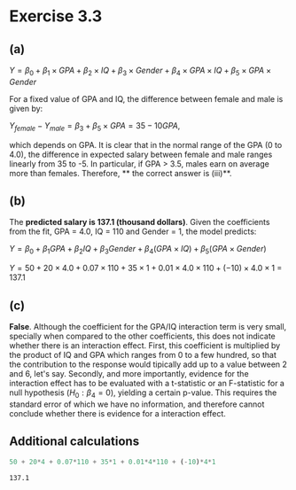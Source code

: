 
# Exercise 3.3

## (a)

$Y = \beta_0 + \beta_1 \times GPA + \beta_2 \times IQ + \beta_3 \times Gender + \beta_4 \times GPA \times IQ + \beta_5 \times GPA \times Gender$

For a fixed value of GPA and IQ, the difference between female and male is given by:

$Y_{female} - Y_{male} = \beta_3 + \beta_5 \times GPA = 35 - 10 GPA$, 

which depends on GPA. It is clear that in the normal range of the GPA (0 to 4.0), the difference in expected salary between female and male ranges linearly from 35 to -5. In particular, if GPA > 3.5, males earn on average more than females. Therefore, ** the correct answer is (iii)**.

## (b)

The **predicted salary is 137.1 (thousand dollars)**. Given the coefficients from the fit, GPA = 4.0, IQ = 110 and Gender = 1, the model predicts:

$Y = \beta_0 + \beta_1 GPA + \beta_2 IQ + \beta_3 Gender + \beta_4 (GPA \times IQ) + \beta_5 (GPA \times Gender)$

$Y = 50 + 20 \times 4.0 + 0.07 \times 110 + 35 \times 1  + 0.01 \times 4.0 \times 110 + (-10) \times 4.0 \times 1$ = 137.1

## (c)

**False**. Although the coefficient for the GPA/IQ interaction term is very small, specially when compared to the other coefficients, this does not indicate whether there is an interaction effect. First, this coefficient is multiplied by the product  of IQ and GPA which ranges from 0 to a few hundred, so that the contribution to the response would tipically add up to a value between 2 and 6, let's say. Secondly, and more importantly, evidence for the interaction effect has to be evaluated with a t-statistic or an F-statistic for a null hypothesis ($H_0: \beta_4 = 0$), yielding a certain p-value. This requires the standard error of which we have no information, and therefore cannot conclude whether there is evidence for a interaction effect.

## Additional calculations


```python
50 + 20*4 + 0.07*110 + 35*1 + 0.01*4*110 + (-10)*4*1
```




    137.1


